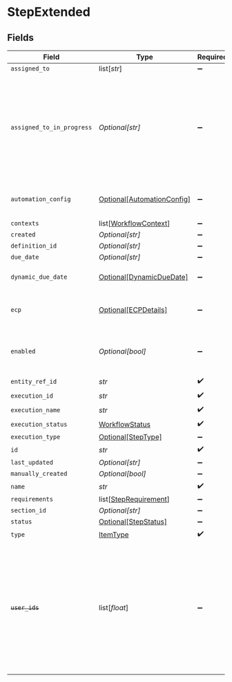 # StepExtended


## Fields

| Field                                                                                                                                                                 | Type                                                                                                                                                                  | Required                                                                                                                                                              | Description                                                                                                                                                           |
| --------------------------------------------------------------------------------------------------------------------------------------------------------------------- | --------------------------------------------------------------------------------------------------------------------------------------------------------------------- | --------------------------------------------------------------------------------------------------------------------------------------------------------------------- | --------------------------------------------------------------------------------------------------------------------------------------------------------------------- |
| `assigned_to`                                                                                                                                                         | list[*str*]                                                                                                                                                           | :heavy_minus_sign:                                                                                                                                                    | N/A                                                                                                                                                                   |
| `assigned_to_in_progress`                                                                                                                                             | *Optional[str]*                                                                                                                                                       | :heavy_minus_sign:                                                                                                                                                    | The user which moved the step/task to the IN_PROGRESS state. The user should also be present in the assignedTo property of the step/task                              |
| `automation_config`                                                                                                                                                   | [Optional[AutomationConfig]](../../models/shared/automationconfig.md)                                                                                                 | :heavy_minus_sign:                                                                                                                                                    | Configuration for automation execution to run                                                                                                                         |
| `contexts`                                                                                                                                                            | list[[WorkflowContext](../../models/shared/workflowcontext.md)]                                                                                                       | :heavy_minus_sign:                                                                                                                                                    | N/A                                                                                                                                                                   |
| `created`                                                                                                                                                             | *Optional[str]*                                                                                                                                                       | :heavy_minus_sign:                                                                                                                                                    | N/A                                                                                                                                                                   |
| `definition_id`                                                                                                                                                       | *Optional[str]*                                                                                                                                                       | :heavy_minus_sign:                                                                                                                                                    | N/A                                                                                                                                                                   |
| `due_date`                                                                                                                                                            | *Optional[str]*                                                                                                                                                       | :heavy_minus_sign:                                                                                                                                                    | N/A                                                                                                                                                                   |
| `dynamic_due_date`                                                                                                                                                    | [Optional[DynamicDueDate]](../../models/shared/dynamicduedate.md)                                                                                                     | :heavy_minus_sign:                                                                                                                                                    | set a Duedate for a step then a specific                                                                                                                              |
| `ecp`                                                                                                                                                                 | [Optional[ECPDetails]](../../models/shared/ecpdetails.md)                                                                                                             | :heavy_minus_sign:                                                                                                                                                    | Details regarding ECP for the workflow step                                                                                                                           |
| `enabled`                                                                                                                                                             | *Optional[bool]*                                                                                                                                                      | :heavy_minus_sign:                                                                                                                                                    | enabled flag results from calculating the requirements                                                                                                                |
| `entity_ref_id`                                                                                                                                                       | *str*                                                                                                                                                                 | :heavy_check_mark:                                                                                                                                                    | N/A                                                                                                                                                                   |
| `execution_id`                                                                                                                                                        | *str*                                                                                                                                                                 | :heavy_check_mark:                                                                                                                                                    | N/A                                                                                                                                                                   |
| `execution_name`                                                                                                                                                      | *str*                                                                                                                                                                 | :heavy_check_mark:                                                                                                                                                    | N/A                                                                                                                                                                   |
| `execution_status`                                                                                                                                                    | [WorkflowStatus](../../models/shared/workflowstatus.md)                                                                                                               | :heavy_check_mark:                                                                                                                                                    | N/A                                                                                                                                                                   |
| `execution_type`                                                                                                                                                      | [Optional[StepType]](../../models/shared/steptype.md)                                                                                                                 | :heavy_minus_sign:                                                                                                                                                    | N/A                                                                                                                                                                   |
| `id`                                                                                                                                                                  | *str*                                                                                                                                                                 | :heavy_check_mark:                                                                                                                                                    | N/A                                                                                                                                                                   |
| `last_updated`                                                                                                                                                        | *Optional[str]*                                                                                                                                                       | :heavy_minus_sign:                                                                                                                                                    | N/A                                                                                                                                                                   |
| `manually_created`                                                                                                                                                    | *Optional[bool]*                                                                                                                                                      | :heavy_minus_sign:                                                                                                                                                    | N/A                                                                                                                                                                   |
| `name`                                                                                                                                                                | *str*                                                                                                                                                                 | :heavy_check_mark:                                                                                                                                                    | N/A                                                                                                                                                                   |
| `requirements`                                                                                                                                                        | list[[StepRequirement](../../models/shared/steprequirement.md)]                                                                                                       | :heavy_minus_sign:                                                                                                                                                    | N/A                                                                                                                                                                   |
| `section_id`                                                                                                                                                          | *Optional[str]*                                                                                                                                                       | :heavy_minus_sign:                                                                                                                                                    | N/A                                                                                                                                                                   |
| `status`                                                                                                                                                              | [Optional[StepStatus]](../../models/shared/stepstatus.md)                                                                                                             | :heavy_minus_sign:                                                                                                                                                    | N/A                                                                                                                                                                   |
| `type`                                                                                                                                                                | [ItemType](../../models/shared/itemtype.md)                                                                                                                           | :heavy_check_mark:                                                                                                                                                    | N/A                                                                                                                                                                   |
| ~~`user_ids`~~                                                                                                                                                        | list[*float*]                                                                                                                                                         | :heavy_minus_sign:                                                                                                                                                    | :warning: **DEPRECATED**: this will be removed in a future release, please migrate away from it as soon as possible.<br/><br/>This field is deprecated. Please use assignedTo |